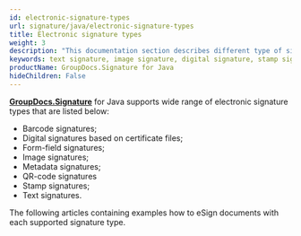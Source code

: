 ```yaml
---
id: electronic-signature-types
url: signature/java/electronic-signature-types
title: Electronic signature types
weight: 3
description: "This documentation section describes different type of signatures implemented for signing, updating, deleting, searching and verifying with GroupDocs.Signature"
keywords: text signature, image signature, digital signature, stamp signature, barcode signature, qr-code signatures, form-field signature, metadata signature
productName: GroupDocs.Signature for Java
hideChildren: False
---
```

[**GroupDocs.Signature**](https://products.groupdocs.com/signature/java) for Java supports wide range of electronic signature types that are listed below:

*   Barcode signatures;
*   Digital signatures based on certificate files;
*   Form-field signatures;
*   Image signatures;
*   Metadata signatures;
*   QR-code signatures
*   Stamp signatures;
*   Text signatures.  
      
    

The following articles containing examples how to eSign documents with each supported signature type.

